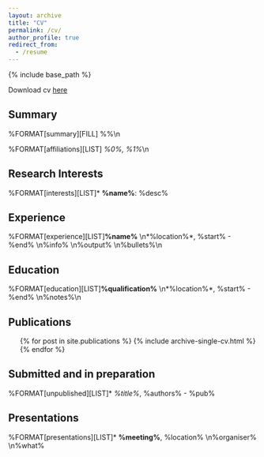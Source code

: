 ```yaml
---
layout: archive
title: "CV"
permalink: /cv/
author_profile: true
redirect_from:
  - /resume
---
```


{% include base_path %}

Download cv [here](/latex/cv-shauncread.pdf)

## Summary
%FORMAT[summary][FILL] %%\n

%FORMAT[affiliations][LIST] *%0%, %1%*\n


## Research Interests
%FORMAT[interests][LIST]* **%name%**: %desc%


## Experience
%FORMAT[experience][LIST]**%name%**  \n*%location%*, %start% - %end%  \n%info%  \n%output%  \n%bullets%\n


## Education
%FORMAT[education][LIST]**%qualification%**  \n*%location%*, %start% - %end%  \n%notes%\n


## Publications
  <ul>{% for post in site.publications %}
    {% include archive-single-cv.html %}
  {% endfor %}</ul>
  
  
## Submitted and in preparation
%FORMAT[unpublished][LIST]* *%title%*, %authors% - %pub%


## Presentations
%FORMAT[presentations][LIST]* **%meeting%**, %location%  \n%organiser%  \n%what%